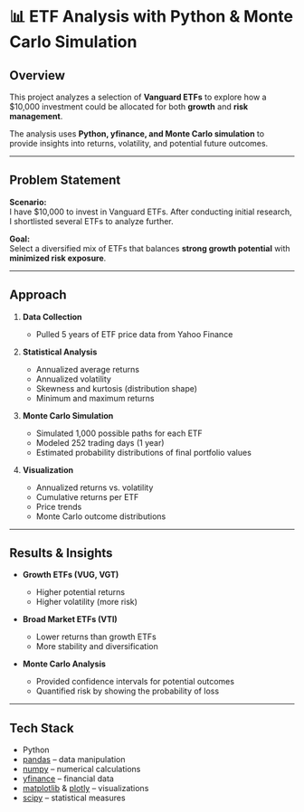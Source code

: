 # 📊 ETF Analysis with Python & Monte Carlo Simulation

## Overview
This project analyzes a selection of **Vanguard ETFs** to explore how a $10,000 investment could be allocated for both **growth** and **risk management**.  

The analysis uses **Python, yfinance, and Monte Carlo simulation** to provide insights into returns, volatility, and potential future outcomes.

---

## Problem Statement
**Scenario:**  
I have $10,000 to invest in Vanguard ETFs. After conducting initial research, I shortlisted several ETFs to analyze further.  

**Goal:**  
Select a diversified mix of ETFs that balances **strong growth potential** with **minimized risk exposure**.

---

## Approach

1. **Data Collection**  
   - Pulled 5 years of ETF price data from Yahoo Finance
2. **Statistical Analysis**  
   - Annualized average returns  
   - Annualized volatility  
   - Skewness and kurtosis (distribution shape)  
   - Minimum and maximum returns  

3. **Monte Carlo Simulation**  
   - Simulated 1,000 possible paths for each ETF  
   - Modeled 252 trading days (1 year)  
   - Estimated probability distributions of final portfolio values  

4. **Visualization**  
   - Annualized returns vs. volatility  
   - Cumulative returns per ETF  
   - Price trends  
   - Monte Carlo outcome distributions  

---

## Results & Insights
- **Growth ETFs (VUG, VGT)**  
  - Higher potential returns  
  - Higher volatility (more risk)  

- **Broad Market ETFs (VTI)**  
  - Lower returns than growth ETFs  
  - More stability and diversification  

- **Monte Carlo Analysis**  
  - Provided confidence intervals for potential outcomes  
  - Quantified risk by showing the probability of loss  

---

## Tech Stack
- Python 
- [pandas](https://pandas.pydata.org/) – data manipulation  
- [numpy](https://numpy.org/) – numerical calculations  
- [yfinance](https://github.com/ranaroussi/yfinance) – financial data  
- [matplotlib](https://matplotlib.org/) & [plotly](https://plotly.com/python/) – visualizations  
- [scipy](https://scipy.org/) – statistical measures  

